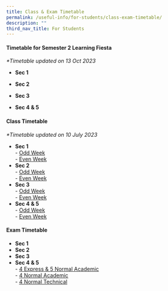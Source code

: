 ```yaml
---
title: Class & Exam Timetable
permalink: /useful-info/for-students/class-exam-timetable/
description: ""
third_nav_title: For Students
---
```

<h4><strong>Timetable for Semester 2 Learning Fiesta</strong></h4>

_\*Timetable updated on 13 Oct 2023_  

*   **Sec 1**  
  
*   **Sec 2**  

*   **Sec 3**  
  
*   **Sec 4 &amp; 5**  
   


<h4><strong>Class Timetable</strong></h4>

_\*Timetable updated on 10 July 2023_  

*   **Sec 1**  
    \-&nbsp;[Odd Week](/files/Timetable/2023/Semester%202/2023%20class%20sem%202%20odd%20wk_sec%201.pdf)<br>
    \-&nbsp;[Even Week](/files/Timetable/2023/Semester%202/2023%20class%20sem%202%20even%20wk_sec%201.pdf)
*   **Sec 2**  
    \-&nbsp;[Odd Week](/files/Timetable/2023/Semester%202/2023%20class%20sem%202%20odd%20wk_sec%202.pdf)  
    \-&nbsp;[Even Week](/files/Timetable/2023/Semester%202/2023%20class%20sem%202%20even%20wk_sec%202.pdf)
*   **Sec 3**  
    \-&nbsp;[Odd Week](/files/Timetable/2023/Semester%202/2023%20class%20sem%202%20odd%20wk_sec%203.pdf)  
    \-&nbsp;[Even Week](/files/Timetable/2023/Semester%202/2023%20class%20sem%202%20even%20wk_sec%203.pdf)
*   **Sec 4 &amp; 5**  
    \-&nbsp;[Odd Week](/files/Timetable/2023/Semester%202/2023%20class%20sem%202%20odd%20wk_sec%204&amp;5.pdf)  
    \-&nbsp;[Even Week](/files/Timetable/2023/Semester%202/2023%20class%20sem%202%20even%20wk_sec%204&amp;5.pdf)

		
<h4><strong>Exam Timetable</strong></h4>

*   **Sec 1**  
*   **Sec 2**  
*   **Sec 3**  
*   **Sec 4 &amp; 5**  
   \-&nbsp;[4 Express &amp; 5 Normal Academic](/files/Documents/Exam/Prelim/2023%20prelims%20timetable%20(4e5n).pdf)  
    \-&nbsp;[4 Normal Academic](/files/Documents/Exam/Prelim/2023%20prelims%20timetable%20(4na).pdf)  
		\-&nbsp;[4 Normal Technical](/files/Documents/Exam/Prelim/2023%20prelims%20timetable%20(4nt).pdf)